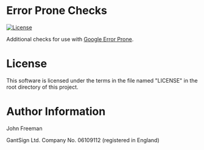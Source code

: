 # Error Prone Checks

[![License](https://img.shields.io/badge/license-MIT-blue.svg)](LICENSE)

Additional checks for use with [Google Error Prone](http://errorprone.info).

# License

This software is licensed under the terms in the file named "LICENSE" in the
root directory of this project.

# Author Information

John Freeman

GantSign Ltd.
Company No. 06109112 (registered in England)

